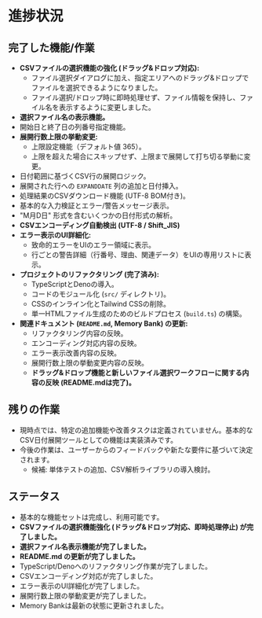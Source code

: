 # 進捗状況

## 完了した機能/作業

- **CSVファイルの選択機能の強化 (ドラッグ&ドロップ対応):**
  - ファイル選択ダイアログに加え、指定エリアへのドラッグ&ドロップでファイルを選択できるようになりました。
  - ファイル選択/ドロップ時に即時処理せず、ファイル情報を保持し、ファイル名を表示するように変更しました。
- **選択ファイル名の表示機能。**
- 開始日と終了日の列番号指定機能。
- **展開行数上限の挙動変更:**
  - 上限設定機能（デフォルト値 365）。
  - 上限を超えた場合にスキップせず、上限まで展開して打ち切る挙動に変更。
- 日付範囲に基づくCSV行の展開ロジック。
- 展開された行への `EXPANDDATE` 列の追加と日付挿入。
- 処理結果のCSVダウンロード機能 (UTF-8 BOM付き)。
- 基本的な入力検証とエラー/警告メッセージ表示。
- "M月D日" 形式を含むいくつかの日付形式の解析。
- **CSVエンコーディング自動検出 (UTF-8 / Shift_JIS)**
- **エラー表示のUI詳細化:**
  - 致命的エラーをUIのエラー領域に表示。
  - 行ごとの警告詳細（行番号、理由、関連データ）をUIの専用リストに表示。
- **プロジェクトのリファクタリング (完了済み):**
  - TypeScriptとDenoの導入。
  - コードのモジュール化 (`src/` ディレクトリ)。
  - CSSのインライン化とTailwind CSSの削除。
  - 単一HTMLファイル生成のためのビルドプロセス (`build.ts`) の構築。
- **関連ドキュメント (`README.md`, Memory Bank) の更新:**
  - リファクタリング内容の反映。
  - エンコーディング対応内容の反映。
  - エラー表示改善内容の反映。
  - 展開行数上限の挙動変更内容の反映。
  - **ドラッグ&ドロップ機能と新しいファイル選択ワークフローに関する内容の反映
    (README.mdは完了)。**

## 残りの作業

- 現時点では、特定の追加機能や改善タスクは定義されていません。基本的なCSV日付展開ツールとしての機能は実装済みです。
- 今後の作業は、ユーザーからのフィードバックや新たな要件に基づいて決定されます。
  - 候補: 単体テストの追加、CSV解析ライブラリの導入検討。

## ステータス

- 基本的な機能セットは完成し、利用可能です。
- **CSVファイルの選択機能強化 (ドラッグ&ドロップ対応、即時処理停止)
  が完了しました。**
- **選択ファイル名表示機能が完了しました。**
- **README.md の更新が完了しました。**
- TypeScript/Denoへのリファクタリング作業が完了しました。
- CSVエンコーディング対応が完了しました。
- エラー表示のUI詳細化が完了しました。
- 展開行数上限の挙動変更が完了しました。
- Memory Bankは最新の状態に更新されました。

